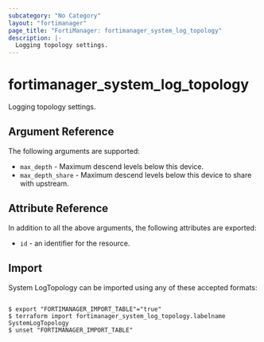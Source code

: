 ```yaml
---
subcategory: "No Category"
layout: "fortimanager"
page_title: "FortiManager: fortimanager_system_log_topology"
description: |-
  Logging topology settings.
---
```


# fortimanager_system_log_topology
Logging topology settings.

## Argument Reference


The following arguments are supported:


* `max_depth` - Maximum descend levels below this device.
* `max_depth_share` - Maximum descend levels below this device to share with upstream.


## Attribute Reference

In addition to all the above arguments, the following attributes are exported:
* `id` - an identifier for the resource.

## Import

System LogTopology can be imported using any of these accepted formats:
```

$ export "FORTIMANAGER_IMPORT_TABLE"="true"
$ terraform import fortimanager_system_log_topology.labelname SystemLogTopology
$ unset "FORTIMANAGER_IMPORT_TABLE"
```

